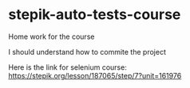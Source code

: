 # stepik-auto-tests-course
Home work for the course

I should understand how to commite the project

Here is the link for selenium course: 
https://stepik.org/lesson/187065/step/7?unit=161976